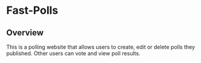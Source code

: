 # Fast-Polls

## Overview
This is a polling website that allows users to create, edit or delete polls they published. Other users can vote and view poll results.
